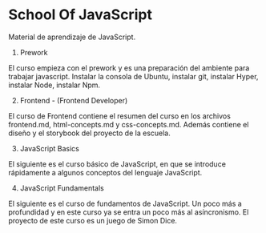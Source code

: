 # School Of JavaScript

Material de aprendizaje de JavaScript.

1. Prework

El curso empieza con el prework y es una preparación del ambiente para trabajar javascript. Instalar la consola de Ubuntu, instalar git, instalar Hyper, instalar Node, instalar Npm.

2. Frontend - (Frontend Developer)

El curso de Frontend contiene el resumen del curso en los archivos frontend.md, html-concepts.md y css-concepts.md. Además contiene el diseño y el storybook del proyecto de la escuela.

3. JavaScript Basics

El siguiente es el curso básico de JavaScript, en que se introduce rápidamente a algunos conceptos del lenguaje JavaScript.

4. JavaScript Fundamentals

El siguiente es el curso de fundamentos de JavaScript. Un poco más a profundidad y en este curso ya se entra un poco más al asíncronismo. El proyecto de este curso es un juego de Simon Dice.
